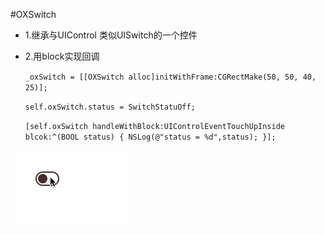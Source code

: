 #OXSwitch
* 1.继承与UIControl 类似UISwitch的一个控件
* 2.用block实现回调

     `_oxSwitch = [[OXSwitch alloc]initWithFrame:CGRectMake(50, 50, 40, 25)];`

     `self.oxSwitch.status = SwitchStatuOff;`

     `[self.oxSwitch handleWithBlock:UIControlEventTouchUpInside blcok:^(BOOL status) {
          NSLog(@"status = %d",status);
     }];`


![image](https://github.com/h5865885/OXSwitch/blob/master/switch.gif)   
